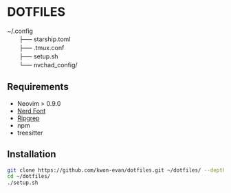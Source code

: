 # DOTFILES

~/.config  
　　├── starship.toml  
　　├── .tmux.conf  
　　├── setup.sh  
　　└── nvchad_config/

## Requirements

- Neovim > 0.9.0
- [Nerd Font](https://www.nerdfonts.com/)
- [Ripgrep](https://github.com/BurntSushi/ripgrep)
- npm
- treesitter

## Installation

```bash
git clone https://github.com/kwon-evan/dotfiles.git ~/dotfiles/ --depth 1
cd ~/dotfiles/
./setup.sh
```
